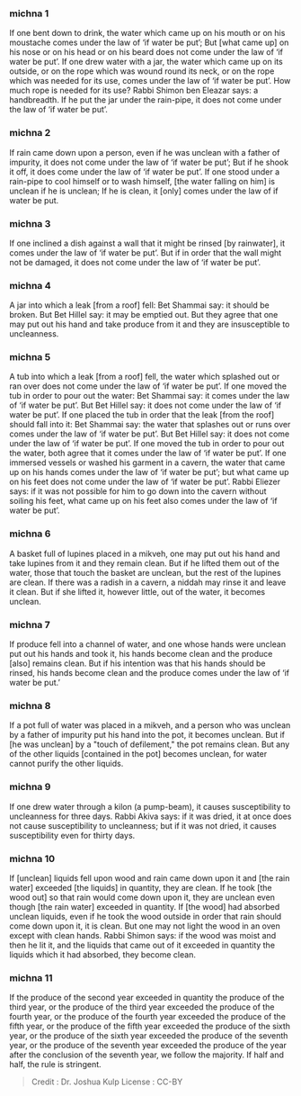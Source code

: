 
### michna 1
If one bent down to drink,  the water which came up on his mouth or on his moustache comes under the law of ‘if water be put’; But [what came up] on his nose or on his head or on his beard does not come under the law of ‘if water be put’. If one drew water with a jar, the water which came up on its outside, or on the rope which was wound round its neck, or on the rope which was needed for its use, comes under the law of ‘if water be put’. How much rope is needed for its use? Rabbi Shimon ben Eleazar says: a handbreadth. If he put the jar under the rain-pipe, it does not come under the law of ‘if water be put’.

### michna 2
If rain came down upon a person, even if he was unclean with a father of impurity, it does not come under the law of ‘if water be put’; But if he shook it off, it does come under the law of ‘if water be put’. If one stood under a rain-pipe to cool himself or to wash himself, [the water falling on him] is unclean if he is unclean; If he is clean, it [only] comes under the law of if water be put.

### michna 3
If one inclined a dish against a wall that it might be rinsed [by rainwater], it comes under the law of ‘if water be put’. But if in order that the wall might not be damaged, it does not come under the law of ‘if water be put’.

### michna 4
A jar into which a leak [from a roof] fell: Bet Shammai say: it should be broken. But Bet Hillel say: it may be emptied out. But they agree that one may put out his hand and take produce from it and they are insusceptible to uncleanness.

### michna 5
A tub into which a leak [from a roof] fell, the water which splashed out or ran over does not come under the law of ‘if water be put’. If one moved the tub in order to pour out the water: Bet Shammai say: it comes   under the law of ‘if water be put’. But Bet Hillel say: it does not come   under the law of ‘if water be put’. If one placed the tub in order that the leak [from the roof] should fall into it: Bet Shammai say: the water that splashes out or runs over  comes under the law of ‘if water be put’. But Bet Hillel say: it does not come under the law of ‘if water be put’. If one moved the tub in order to pour out the water, both agree that it comes under the law of ‘if water be put’. If one immersed vessels or washed his garment in a cavern, the water that came up on his hands comes under the law of ‘if water be put’; but what came up on his feet does not come under the law of ‘if water be put’. Rabbi Eliezer says: if it was not possible for him to go down into the cavern without soiling his feet, what came up on his feet also comes under the law of ‘if water be put’.

### michna 6
A basket full of lupines placed in a mikveh, one may put out his hand and take lupines from it and they remain clean. But if he lifted them out of the water, those that touch the basket are unclean, but the rest of the lupines are clean. If there was a radish in a cavern, a niddah may rinse it and leave it clean. But if she lifted it, however little, out of the water, it becomes unclean.

### michna 7
If produce fell into a channel of water, and one whose hands were unclean put out his hands and took it, his hands become clean and the produce [also] remains clean. But if his intention was that his hands should be rinsed, his hands become clean and the produce comes under the law of ‘if water be put.’

### michna 8
If a pot full of water was placed in a mikveh, and a person who was unclean by a father of impurity put his hand into the pot, it becomes unclean. But if [he was unclean] by a "touch of defilement," the pot remains clean. But any of the other liquids [contained in the pot] becomes unclean, for water cannot purify the other liquids.

### michna 9
If one drew water through a kilon (a pump-beam), it causes susceptibility to uncleanness for three days. Rabbi Akiva says: if it was dried, it at once does not cause susceptibility to uncleanness; but if it was not dried, it causes susceptibility even for thirty days.

### michna 10
If [unclean] liquids fell upon wood and rain came down upon it and [the rain water] exceeded [the liquids] in quantity, they are clean. If he took [the wood out] so that rain would come down upon it, they are unclean   even though [the rain water] exceeded in quantity. If [the wood] had absorbed unclean liquids, even if he took the wood outside in order that rain should come down upon it, it is clean. But one may not light the wood in an oven except with clean hands. Rabbi Shimon says: if the wood was moist and then he lit it, and the liquids that came out of it exceeded in quantity the liquids which it had absorbed, they become clean.

### michna 11
If the produce of the second year exceeded in quantity the produce of the third year, or the produce of the third year exceeded the produce of the fourth year, or the produce of the fourth year exceeded the produce of the fifth year, or the produce of the fifth year exceeded the produce of the sixth year, or the produce of the sixth year exceeded the produce of the seventh year, or the produce of the seventh year exceeded the produce of the year after the conclusion of the seventh year, we follow the majority. If half and half, the rule is stringent.

>Credit : Dr. Joshua Kulp
>License : CC-BY